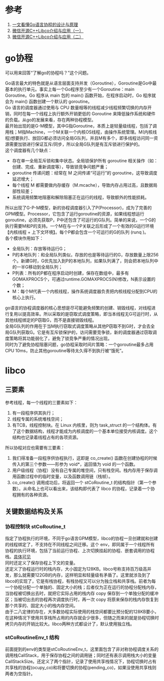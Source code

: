 # 参考

1. [一文看懂Go语言协程的设计与原理](https://juejin.cn/post/7044741465930465311#heading-12)
2. [微信开源C++Libco介绍与应用（一）](https://zhuanlan.zhihu.com/p/51078499)
3. [微信开源C++Libco介绍与应用（二）](https://zhuanlan.zhihu.com/p/51081816)


# go协程

可以用来回答“了解go的协程吗？”这个问题。<br>

Go语言最大的特色就是从语言层面支持并发（Goroutine），Goroutine是Go中最基本的执行单元。事实上每一个Go程序至少有一个Goroutine：main Goroutine。Go 程序从 main 包的 main() 函数开始，在程序启动时，Go 程序就会为 main() 函数创建一个默认的 goroutine。<br>
Go 语言的调度器通过使用与 CPU 数量相等的线程减少线程频繁切换的内存开销，同时在每一个线程上执行额外开销更低的 Goroutine 来降低操作系统和硬件的负载。从go的发展来看，存在两种协程模型。<br>
最开始出现的是G-M模型，其中G指Goroutine，本质上是轻量级线程，包括了调用栈；M指Machine，一个M关联一个内核OS线程，由操作系统管理。M(内核线程)想要执行、放回G都必须访问全局G队列，并且M有多个，即多线程访问同一资源需要加锁进行保证互斥/同步，所以全局G队列是有互斥锁进行保护的。<br>
这个调度器有几个缺点：

- 存在单一全局互斥锁和集中状态。全局锁保护所有 goroutine 相关操作（如：创建、完成、重新调度等），导致锁竞争问题严重；
- goroutine 传递问题：经常在 M 之间传递“可运行”的 goroutine，这导致调度延迟增大；
- 每个线程 M 都需要做内存缓存（M.mcache），导致内存占用过高，且数据局部性较差；
- 系统调用频繁地阻塞和解除阻塞正在运行的线程，导致额外的性能损耗。

所以出现了G-P-M模型，新的协程调度器引入了P(Processor)，成为了完善的GPM模型。Processor，它包含了运行goroutine的资源，如果线程想运行goroutine，必须先获取P，P中还包含了可运行的G队列。简单的来说，一个G的执行需要M和P的支持。一个M在与一个P关联之后形成了一个有效的G运行环境【内核线程 + 上下文环境】。每个P都会包含一个可运行的G的队列 (runq )。<br>
各个模块作用如下：

- 全局队列：存放等待运行G；
- P的本地队列：和全局队列类似，存放的也是等待运行的G，存放数量上限256个。新建G时，G优先加入到P的本地队列，如果队列满了，则会把本地队列中的一半G移动到全局队列；
- P列表：所有的P都在程序启动时创建，保存在数组中，最多有GOMAXPROCS个，可通过runtime.GOMAXPROCS(N)修改，N表示设置的个数；
- M：每个M代表一个内核线程，操作系统调度器负责把内核线程分配到CPU的核心上执行。

go语言的协程调度器的核心思想是尽可能避免频繁的创建、销毁线程，对线程进行复用以提高效率。所以采取的是窃取式调度策略，即当本线程无G可运行时，从其他线程绑定的P窃取G，而不是直接销毁线程。<br>
全局G队列的作用在于当M执行窃取式调度策略从其他P窃取不到G时，才会去全局G队列获取G。它是有互斥锁保护的，访问需要竞争锁，新的调度器通过窃取调度策略将其功能弱化了，避免了锁竞争严重的情况出现。<br>
同时为了避免协程阻塞问题，go协程采取时间片策略：一个goroutine最多占用CPU 10ms，防止其他goroutine等待太久得不到执行被“饿死”。<br>


# libco

## 三要素

参考线程，每一个线程的三要素如下：

1. 有一段程序供其执行；
2. 线程专属的系统堆栈空间；
3. 有TCB，线程控制块。在 Linux 内核里，则为 task_struct 的一个结构体。有了这个数据结构，线程才能成为内核调度的一个基本单位接受内核调度。这个结构也记录着线程占有的各项资源。

所以协程对应也需要有三要素：

1. 我们得准备一段程序供协程执行，这即是 co_create() 函数在创建协程的时候传入的第三个参数——形参为 void*，返回值为 void 的一个函数。
2. 用户级线程（协程）没有自己专属的堆空间，只有栈空间。栈内存用于保存调用函数过程中的临时变量，以及函数调用链（栈帧）。
3. co_create() 调用成功后，将返回一个 stCoRoutine_t 的结构指针（第一个参数）。从命名上也可以看出来，该结构即代表了 libco 的协程，记录着一个协程拥有的各种资源。

## 关键数据结构及关系

### 协程控制块 stCoRoutine_t

指定了协程执行的环境，不同于go语言GPM模型，libco的协程一旦创建就和创建的线程绑定了，不支持在不同线程之间迁移。这个 env，即同属于一个线程所有协程的执行环境，包括了当前运行协程、上次切换挂起的协程、嵌套调用的协程栈。[具体可见](#env)<br>
同时还定义了保存协程上下文的变量。<br>
还定义了协程运行时的栈内存，大小固定为128KB。libco号称支持百万级高并发，那么就需要122GB的内存，这样明显和轻量级有矛盾了。这里就涉及到了libco的实现了，它是有栈协程，有栈协程又可以分为独立栈和共享栈。前者为每一个协程分配一个单独的、固定大小的栈；后者仅为正在运行的协程分配栈内存，当协程被切换出去时，就把它实际占用的栈内存 copy 保存到一个单独分配的缓冲区；当被切出去的协程再次调度执行时，再一次 copy 将原来保存的栈内存恢复到那个共享的、固定大小的栈内存空间。<br>
由于二八定律的存在，大多数协程实际使用的栈空间都要比预分配的128KB要小，在这种情况下使用共享栈所占用的内存就会少很多，但随之而来的就是协程切换时拷贝内存的开销比较大。libco两种方式都设计了，默认使用独立栈。

### stCoRoutineEnv_t 结构

<span id="env">前面提到的env的类型是stCoRoutineEnv_t</span>，这里面包含了非对称协程调度关系的调用栈CallStack，用于保存协程之间的调用链；同时还有表示调用栈大小的变量CallStackSize。还定义了两个指针，记录了使用共享栈情况下，协程切换时占有共享栈的协程(ocupy_co)和将要切换的协程(pending_co)，如果没使用共享栈则两者为空指针。
